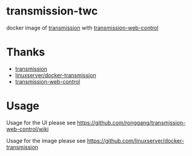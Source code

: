# transmission-twc

docker image of [transmission](https://github.com/transmission/transmission) with [transmission-web-control](https://github.com/ronggang/transmission-web-control)


# Thanks

- [transmission](https://github.com/transmission/transmission)
- [linuxserver/docker-transmission](https://github.com/linuxserver/docker-transmission) 
- [transmission-web-control](https://github.com/ronggang/transmission-web-control)

# Usage

Usage for the UI please see https://github.com/ronggang/transmission-web-control/wiki

Usage for the image please see https://github.com/linuxserver/docker-transmission
